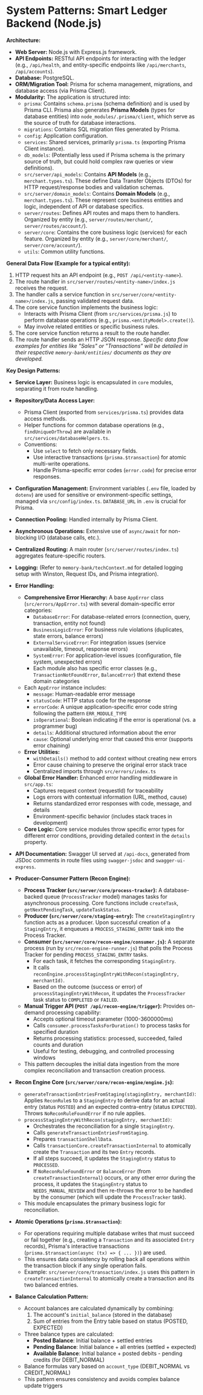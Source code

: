 # System Patterns: Smart Ledger Backend (Node.js)

**Architecture:**
- **Web Server:** Node.js with Express.js framework.
- **API Endpoints:** RESTful API endpoints for interacting with the ledger (e.g., `/api/health`, and entity-specific endpoints like `/api/merchants`, `/api/accounts`).
- **Database:** PostgreSQL.
- **ORM/Migration Tool:** Prisma for schema management, migrations, and database access (via Prisma Client).
- **Modularity:** The application is structured into:
    - `prisma`: Contains `schema.prisma` (schema definition) and is used by Prisma CLI. Prisma also generates **Prisma Models** (types for database entities) into `node_modules/.prisma/client`, which serve as the source of truth for database interactions.
    - `migrations`: Contains SQL migration files generated by Prisma.
    - `config`: Application configuration.
    - `services`: Shared services, primarily `prisma.ts` (exporting Prisma Client instance).
    - `db_models`: (Potentially less used if Prisma schema is the primary source of truth, but could hold complex raw queries or view definitions).
    - `src/server/api_models`: Contains **API Models** (e.g., `merchant.types.ts`). These define Data Transfer Objects (DTOs) for HTTP request/response bodies and validation schemas.
    - `src/server/domain_models`: Contains **Domain Models** (e.g., `merchant.types.ts`). These represent core business entities and logic, independent of API or database specifics.
    - `server/routes`: Defines API routes and maps them to handlers. Organized by entity (e.g., `server/routes/merchant/`, `server/routes/account/`).
    - `server/core`: Contains the core business logic (services) for each feature. Organized by entity (e.g., `server/core/merchant/`, `server/core/account/`).
    - `utils`: Common utility functions.

**General Data Flow (Example for a typical entity):**
1.  HTTP request hits an API endpoint (e.g., `POST /api/<entity-name>`).
2.  The route handler in `src/server/routes/<entity-name>/index.js` receives the request.
3.  The handler calls a service function in `src/server/core/<entity-name>/index.js`, passing validated request data.
4.  The core service function implements the business logic:
    - Interacts with Prisma Client (from `src/services/prisma.js`) to perform database operations (e.g., `prisma.<entityModel>.create()`).
    - May involve related entities or specific business rules.
5.  The core service function returns a result to the route handler.
6.  The route handler sends an HTTP JSON response.
    *Specific data flow examples for entities like "Sales" or "Transactions" will be detailed in their respective `memory-bank/entities/` documents as they are developed.*

**Key Design Patterns:**
- **Service Layer:** Business logic is encapsulated in `core` modules, separating it from route handling.
- **Repository/Data Access Layer:**
    - Prisma Client (exported from `services/prisma.ts`) provides data access methods.
    - Helper functions for common database operations (e.g., `findUniqueOrThrow`) are available in `src/services/databaseHelpers.ts`.
    - Conventions:
        - Use `select` to fetch only necessary fields.
        - Use interactive transactions (`prisma.$transaction`) for atomic multi-write operations.
        - Handle Prisma-specific error codes (`error.code`) for precise error responses.
- **Configuration Management:** Environment variables (`.env` file, loaded by `dotenv`) are used for sensitive or environment-specific settings, managed via `src/config/index.ts`. `DATABASE_URL` in `.env` is crucial for Prisma.
- **Connection Pooling:** Handled internally by Prisma Client.
- **Asynchronous Operations:** Extensive use of `async/await` for non-blocking I/O (database calls, etc.).
- **Centralized Routing:** A main router (`src/server/routes/index.ts`) aggregates feature-specific routers.
- **Logging:** (Refer to `memory-bank/techContext.md` for detailed logging setup with Winston, Request IDs, and Prisma integration).
- **Error Handling:**
    - **Comprehensive Error Hierarchy:** A base `AppError` class (`src/errors/AppError.ts`) with several domain-specific error categories:
        - `DatabaseError`: For database-related errors (connection, query, transaction, entity not found)
        - `BusinessLogicError`: For business rule violations (duplicates, state errors, balance errors)
        - `ExternalServiceError`: For integration issues (service unavailable, timeout, response errors)
        - `SystemError`: For application-level issues (configuration, file system, unexpected errors)
        - Each module also has specific error classes (e.g., `TransactionNotFoundError`, `BalanceError`) that extend these domain categories
    - Each `AppError` instance includes:
        - `message`: Human-readable error message
        - `statusCode`: HTTP status code for the response
        - `errorCode`: A unique application-specific error code string following the pattern `ERR_MODULE_TYPE`
        - `isOperational`: Boolean indicating if the error is operational (vs. a programmer bug)
        - `details`: Additional structured information about the error
        - `cause`: Optional underlying error that caused this error (supports error chaining)
    - **Error Utilities:**
        - `withDetails()` method to add context without creating new errors
        - Error cause chaining to preserve the original error stack trace
        - Centralized imports through `src/errors/index.ts`
    - **Global Error Handler:** Enhanced error handling middleware in `src/app.ts`:
        - Captures request context (requestId) for traceability
        - Logs errors with contextual information (URL, method, cause)
        - Returns standardized error responses with code, message, and details
        - Environment-specific behavior (includes stack traces in development)
    - **Core Logic:** Core service modules throw specific error types for different error conditions, providing detailed context in the `details` property.
- **API Documentation:** Swagger UI served at `/api-docs`, generated from JSDoc comments in route files using `swagger-jsdoc` and `swagger-ui-express`.
- **Producer-Consumer Pattern (Recon Engine):**
    - **Process Tracker (`src/server/core/process-tracker`):** A database-backed queue (`ProcessTracker` model) manages tasks for asynchronous processing. Core functions include `createTask`, `getNextPendingTask`, `updateTaskStatus`.
    - **Producer (`src/server/core/staging-entry`):** The `createStagingEntry` function acts as a producer. Upon successful creation of a `StagingEntry`, it enqueues a `PROCESS_STAGING_ENTRY` task into the Process Tracker.
    - **Consumer (`src/server/core/recon-engine/consumer.js`):** A separate process (run by `src/recon-engine-runner.js`) that polls the Process Tracker for pending `PROCESS_STAGING_ENTRY` tasks.
        - For each task, it fetches the corresponding `StagingEntry`.
        - It calls `reconEngine.processStagingEntryWithRecon(stagingEntry, merchantId)`.
        - Based on the outcome (success or error) of `processStagingEntryWithRecon`, it updates the `ProcessTracker` task status to `COMPLETED` or `FAILED`.
    - **Manual Trigger API (`POST /api/recon-engine/trigger`):** Provides on-demand processing capability:
        - Accepts optional timeout parameter (1000-3600000ms)
        - Calls `consumer.processTasksForDuration()` to process tasks for specified duration
        - Returns processing statistics: processed, succeeded, failed counts and duration
        - Useful for testing, debugging, and controlled processing windows
    - This pattern decouples the initial data ingestion from the more complex reconciliation and transaction creation process.

- **Recon Engine Core (`src/server/core/recon-engine/engine.js`):**
    - `generateTransactionEntriesFromStaging(stagingEntry, merchantId)`: Applies `ReconRule`s to a `StagingEntry` to derive data for an actual entry (status `POSTED`) and an expected contra-entry (status `EXPECTED`). Throws `NoReconRuleFoundError` if no rule applies.
    - `processStagingEntryWithRecon(stagingEntry, merchantId)`:
        - Orchestrates the reconciliation for a single `StagingEntry`.
        - Calls `generateTransactionEntriesFromStaging`.
        - Prepares `transactionShellData`.
        - Calls `transactionCore.createTransactionInternal` to atomically create the `Transaction` and its two `Entry` records.
        - If all steps succeed, it updates the `StagingEntry` status to `PROCESSED`.
        - If `NoReconRuleFoundError` or `BalanceError` (from `createTransactionInternal`) occurs, or any other error during the process, it updates the `StagingEntry` status to `NEEDS_MANUAL_REVIEW` and then re-throws the error to be handled by the consumer (which will update the `ProcessTracker` task).
    - This module encapsulates the primary business logic for reconciliation.

- **Atomic Operations (`prisma.$transaction`):**
    - For operations requiring multiple database writes that must succeed or fail together (e.g., creating a `Transaction` and its associated `Entry` records), Prisma's interactive transactions (`prisma.$transaction(async (tx) => { ... })`) are used.
    - This ensures data consistency by rolling back all operations within the transaction block if any single operation fails.
    - Example: `src/server/core/transaction/index.js` uses this pattern in `createTransactionInternal` to atomically create a transaction and its two balanced entries.

- **Balance Calculation Pattern:**
    - Account balances are calculated dynamically by combining:
      1. The account's `initial_balance` (stored in the database)
      2. Sum of entries from the Entry table based on status (POSTED, EXPECTED)
    - Three balance types are calculated:
      - **Posted Balance**: Initial balance + settled entries
      - **Pending Balance**: Initial balance + all entries (settled + expected)
      - **Available Balance**: Initial balance + posted debits - pending credits (for DEBIT_NORMAL)
    - Balance formulas vary based on `account_type` (DEBIT_NORMAL vs CREDIT_NORMAL)
    - This pattern ensures consistency and avoids complex balance update triggers
